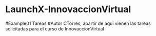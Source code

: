 # LaunchX-InnovaccionVirtual
#Example01
Tareas
#Autor CTorres, apartir de aqui vienen las tareas solicitadas para el curso de InnovaccionVirtual
